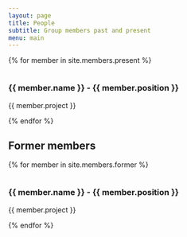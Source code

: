 ```yaml
---
layout: page
title: People
subtitle: Group members past and present
menu: main
---
```



{% for member in site.members.present %}
<article style="clear: both">
    <span class="image right"><img src="{{ member.image }}" style="max-width:180px" alt="" /></span>
    <h3 class="major">{{ member.name }} - {{ member.position }}</h3>
    <p>{{ member.project }}</p>
</article>
{% endfor %}

## Former members

{% for member in site.members.former %}
<article style="clear: both">
    <span class="image right"><img src="{{ member.image }}" style="max-width:180px" alt="" /></span>
    <h3 class="major">{{ member.name }} - {{ member.position }}</h3>
    <p>{{ member.project }}</p>
</article>
{% endfor %}

<!-- 

<article style="clear: left">
    <span class="image left"><img src="images/pic04.jpg" alt="" /></span>
    <h3 class="major">Sed feugiat lorem</h3>
    <p>Lorem ipsum dolor sit amet, consectetur adipiscing vehicula id nulla dignissim dapibus ultrices.</p>
    <a href="#" class="special">Learn more</a>
</article>

<article style="clear: left">
    <span class="image left"><img src="images/pic04.jpg" alt="" /></span>
    <h3 class="major">Sed feugiat lorem</h3>
    <p>Lorem ipsum dolor sit amet, consectetur adipiscing vehicula id nulla dignissim dapibus ultrices.</p>
    <a href="#" class="special">Learn more</a>
</article>


<article>
<span class="image left"><img src="images/kasper_portrait.png" style="max-width:200px" /></span>
<div style="display: block; float: right;" >
<header>
    <h3>Kasper Munch</h3>
    <p><b>PI</b> - kaspermunch@birc.au.dk</p>
</header>
<p>I apply population genomic analysis and modelling to understand the fundamental properties and mechanisms of selection, recombination, and speciation. Model organisms are mostly humans and other primates.</p>
</div>
</article>


<div>
<article>
<span class="image left"><img src="images/shannon.jpeg" style="max-width:200px" /></span>
<div style="display: block; float: right;" >
<header>
    <h3>Shannon D'Urso</h3>
    <p>Postdoc</p>
</header>
<p>Shannon works on how intra-genomic conflicts in spermatogenesis shape the genetic basis of autism.</p>
</div>
</article>
</div>

<div>
<article>
<span class="image left"><img src="images/placeholder.png" style="max-width:200px" /></span>
<div style="display: block; float: right;" >
<header>
    <h3>Johan Christensen Ulstrup</h3>
    <p>Master student</p>
</header>
<p>Johan uses genomic pre-trained networks to compare sequence X chromosome sequence conservation across baboon species.</p>
</div>
</article>
</div> 
 -->

<!-- 

## Former members

<div>
<article>
<span class="image left"><img src="images//placeholder.png" style="max-width:200px" /></span>
<header>
    <h3>Søren Jørgensen</h3>
    <p>Master student</p>
</header>
<p>Søren works on chromatin architecture spermatogenesis and its relation to selection on the X chromosome.</p>
</article>
</div>

<article>
<span class="image left"><img src="images/erik.png" style="max-width:200px" /></span>
<header>
    <h3>Erik Fogh Sørensen</h3>
    <p>PhD student</p>
</header>
<p>Erik works on how intragenomic conflicts shape X chromosome evolution and the development of hybrid incompatibilities between diverging populations.</p>
</article>


<article>
<span class="image left"><img src="images/ariadna_intern.jpeg" style="max-width:200px" /></span>
<header>
    <h3>Ariadna Saez Gomez</h3>
    <p>Intern</p>
</header>
<p>Ariadna worked on identifying genomic elements responsible for strong selection on the X chromosome.</p>
</article>


<article>
<span class="image left"><img src="images/davide_intern.jpeg" style="max-width:200px" /></span>
<header>
    <h3>Davide Capozzi</h3>
    <p>Intern</p>
</header>
<p>Davide worked on the dynamics of meiotic drive and on identifying signature patterns in genetic diversity for its identification.</p>
</article>


<article>
<span class="image left"><img src="images/tobias.png" style="max-width:200px" /></span>
<header>
    <h3>Tobias Røikjer</h3>
    <p>Master student</p>
</header>
<p>Tobias worked on a graph-based formulation of phase-type distributions to compute the joint distribution of total branch length of lineages with different numbers of descendants and to compute the joint distribution of the site frequency spectrum in both a single population and in an isolation-with-migration model.</p>
</article>


<article>
<span class="image left"><img src="images/david_castellano3.png" style="max-width:200px" /></span>
<header>
    <h3>David Castellano</h3>
    <p>Postdoc</p>
</header>
<p>David was funded by Independent Research Fund Denmark. He worked on distributions of fitness effects and the determinants of genetic variation across the genomes of great apes.</p>
</article>


<article>
<span class="image left"><img src="images/jonas_berglund2.png" style="max-width:200px" /></span>
<header>
    <h3>Jonas Berglund</h3>
    <p>Postdoc</p>
</header>
<p>Jonas worked on GC-biased gene conversion and stability of hotspots in birds.</p>
</article>
-->
